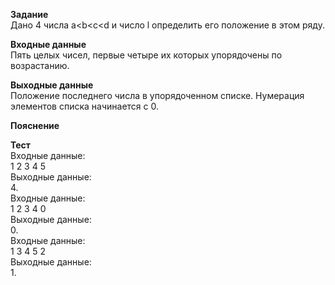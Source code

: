 **Задание**  
Дано 4 числа a<b<c<d и число l определить его положение в этом ряду.  

**Входные данные**  
Пять целых чисел, первые четыре их которых упорядочены по возрастанию.  

**Выходные данные**  
Положение последнего числа в упорядоченном списке. Нумерация элементов списка начинается с 0.  

**Пояснение**  

**Тест**  
Входные данные:  
1 2 3 4 5  
Выходные данные:  
4.  
Входные данные:  
1 2 3 4 0  
Выходные данные:  
0.  
Входные данные:  
1 3 4 5 2  
Выходные данные:  
1.  